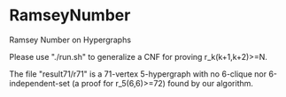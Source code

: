 # RamseyNumber
Ramsey Number on Hypergraphs

Please use "./run.sh" to generalize a CNF for proving r_k(k+1,k+2)>=N.

The file "result71/r71" is a 71-vertex 5-hypergraph with no 6-clique nor 6-independent-set (a proof for r_5(6,6)>=72) found by our algorithm.
